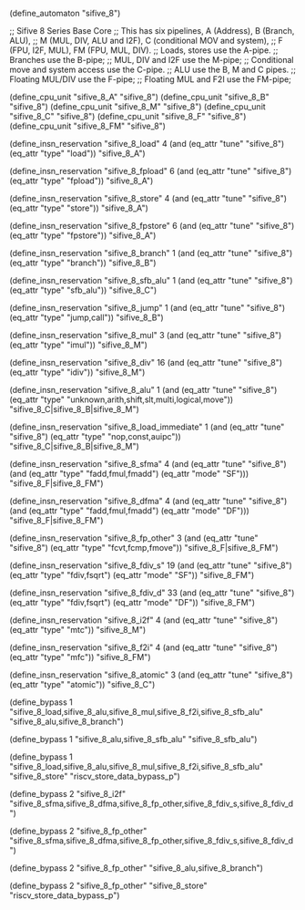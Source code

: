 (define_automaton "sifive_8")

;; Sifive 8 Series Base Core
;; This has six pipelines, A (Address), B (Branch, ALU),
;; M (MUL, DIV, ALU and I2F), C (conditional MOV and system),
;; F (FPU, I2F, MUL), FM (FPU, MUL, DIV).
;; Loads, stores use the A-pipe.
;; Branches use the B-pipe;
;; MUL, DIV and I2F use the M-pipe;
;; Conditional move and system access use the C-pipe.
;; ALU use the B, M and C pipes.
;; Floating MUL/DIV use the F-pipe;
;; Floating MUL and F2I use the FM-pipe;

(define_cpu_unit "sifive_8_A" "sifive_8")
(define_cpu_unit "sifive_8_B" "sifive_8")
(define_cpu_unit "sifive_8_M" "sifive_8")
(define_cpu_unit "sifive_8_C" "sifive_8")
(define_cpu_unit "sifive_8_F" "sifive_8")
(define_cpu_unit "sifive_8_FM" "sifive_8")

(define_insn_reservation "sifive_8_load" 4
  (and (eq_attr "tune" "sifive_8")
       (eq_attr "type" "load"))
  "sifive_8_A")

(define_insn_reservation "sifive_8_fpload" 6
  (and (eq_attr "tune" "sifive_8")
       (eq_attr "type" "fpload"))
  "sifive_8_A")

(define_insn_reservation "sifive_8_store" 4
  (and (eq_attr "tune" "sifive_8")
       (eq_attr "type" "store"))
  "sifive_8_A")

(define_insn_reservation "sifive_8_fpstore" 6
  (and (eq_attr "tune" "sifive_8")
       (eq_attr "type" "fpstore"))
  "sifive_8_A")

(define_insn_reservation "sifive_8_branch" 1
  (and (eq_attr "tune" "sifive_8")
       (eq_attr "type" "branch"))
  "sifive_8_B")

(define_insn_reservation "sifive_8_sfb_alu" 1
  (and (eq_attr "tune" "sifive_8")
       (eq_attr "type" "sfb_alu"))
  "sifive_8_C")

(define_insn_reservation "sifive_8_jump" 1
  (and (eq_attr "tune" "sifive_8")
       (eq_attr "type" "jump,call"))
  "sifive_8_B")

(define_insn_reservation "sifive_8_mul" 3
  (and (eq_attr "tune" "sifive_8")
       (eq_attr "type" "imul"))
  "sifive_8_M")

(define_insn_reservation "sifive_8_div" 16
  (and (eq_attr "tune" "sifive_8")
       (eq_attr "type" "idiv"))
  "sifive_8_M")

(define_insn_reservation "sifive_8_alu" 1
  (and (eq_attr "tune" "sifive_8")
       (eq_attr "type" "unknown,arith,shift,slt,multi,logical,move"))
  "sifive_8_C|sifive_8_B|sifive_8_M")

(define_insn_reservation "sifive_8_load_immediate" 1
  (and (eq_attr "tune" "sifive_8")
       (eq_attr "type" "nop,const,auipc"))
  "sifive_8_C|sifive_8_B|sifive_8_M")

(define_insn_reservation "sifive_8_sfma" 4
  (and (eq_attr "tune" "sifive_8")
       (and (eq_attr "type" "fadd,fmul,fmadd")
	    (eq_attr "mode" "SF")))
  "sifive_8_F|sifive_8_FM")

(define_insn_reservation "sifive_8_dfma" 4
  (and (eq_attr "tune" "sifive_8")
       (and (eq_attr "type" "fadd,fmul,fmadd")
	    (eq_attr "mode" "DF")))
  "sifive_8_F|sifive_8_FM")

(define_insn_reservation "sifive_8_fp_other" 3
  (and (eq_attr "tune" "sifive_8")
       (eq_attr "type" "fcvt,fcmp,fmove"))
  "sifive_8_F|sifive_8_FM")

(define_insn_reservation "sifive_8_fdiv_s" 19
  (and (eq_attr "tune" "sifive_8")
       (eq_attr "type" "fdiv,fsqrt")
       (eq_attr "mode" "SF"))
  "sifive_8_FM")

(define_insn_reservation "sifive_8_fdiv_d" 33
  (and (eq_attr "tune" "sifive_8")
       (eq_attr "type" "fdiv,fsqrt")
       (eq_attr "mode" "DF"))
  "sifive_8_FM")

(define_insn_reservation "sifive_8_i2f" 4
  (and (eq_attr "tune" "sifive_8")
       (eq_attr "type" "mtc"))
  "sifive_8_M")

(define_insn_reservation "sifive_8_f2i" 4
  (and (eq_attr "tune" "sifive_8")
       (eq_attr "type" "mfc"))
  "sifive_8_FM")

(define_insn_reservation "sifive_8_atomic" 3
  (and (eq_attr "tune" "sifive_8")
       (eq_attr "type" "atomic"))
  "sifive_8_C")

(define_bypass 1 "sifive_8_load,sifive_8_alu,sifive_8_mul,sifive_8_f2i,sifive_8_sfb_alu"
  "sifive_8_alu,sifive_8_branch")

(define_bypass 1 "sifive_8_alu,sifive_8_sfb_alu"
  "sifive_8_sfb_alu")

(define_bypass 1 "sifive_8_load,sifive_8_alu,sifive_8_mul,sifive_8_f2i,sifive_8_sfb_alu"
  "sifive_8_store" "riscv_store_data_bypass_p")

(define_bypass 2 "sifive_8_i2f"
  "sifive_8_sfma,sifive_8_dfma,sifive_8_fp_other,sifive_8_fdiv_s,sifive_8_fdiv_d")

(define_bypass 2 "sifive_8_fp_other"
  "sifive_8_sfma,sifive_8_dfma,sifive_8_fp_other,sifive_8_fdiv_s,sifive_8_fdiv_d")

(define_bypass 2 "sifive_8_fp_other"
  "sifive_8_alu,sifive_8_branch")

(define_bypass 2 "sifive_8_fp_other"
  "sifive_8_store" "riscv_store_data_bypass_p")
